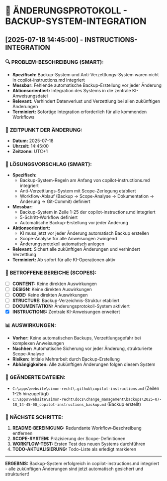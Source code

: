 # 📝 ÄNDERUNGSPROTOKOLL - BACKUP-SYSTEM-INTEGRATION

## [2025-07-18 14:45:00] - INSTRUCTIONS-INTEGRATION

### 🔍 **PROBLEM-BESCHREIBUNG (SMART):**
- **Spezifisch:** Backup-System und Anti-Verzettlungs-System waren nicht in copilot-instructions.md integriert
- **Messbar:** Fehlende automatische Backup-Erstellung vor jeder Änderung
- **Aktionsorientiert:** Integration des Systems in die zentrale KI-Anweisungsdatei
- **Relevant:** Verhindert Datenverlust und Verzettlung bei allen zukünftigen Änderungen
- **Terminiert:** Sofortige Integration erforderlich für alle kommenden Workflows

### 📅 **ZEITPUNKT DER ÄNDERUNG:**
- **Datum:** 2025-07-18
- **Uhrzeit:** 14:45:00
- **Zeitzone:** UTC+1

### 🔧 **LÖSUNGSVORSCHLAG (SMART):**
- **Spezifisch:** 
  - Backup-System-Regeln am Anfang von copilot-instructions.md integriert
  - Anti-Verzettlungs-System mit Scope-Zerlegung etabliert
  - Workflow-Ablauf (Backup → Scope-Analyse → Dokumentation → Änderung → Git-Commit) definiert
- **Messbar:** 
  - Backup-System in Zeile 1-25 der copilot-instructions.md integriert
  - 5-Schritt-Workflow definiert
  - Automatische Backup-Erstellung vor jeder Änderung
- **Aktionsorientiert:** 
  - KI muss jetzt vor jeder Änderung automatisch Backup erstellen
  - Scope-Analyse für alle Anweisungen zwingend
  - Änderungsprotokoll automatisch anlegen
- **Relevant:** Sichert alle zukünftigen Änderungen und verhindert Verzettlung
- **Terminiert:** Ab sofort für alle KI-Operationen aktiv

### 🎯 **BETROFFENE BEREICHE (SCOPES):**
- [ ] **CONTENT:** Keine direkten Auswirkungen
- [ ] **DESIGN:** Keine direkten Auswirkungen
- [ ] **CODE:** Keine direkten Auswirkungen
- [ ] **STRUCTURE:** Backup-Verzeichnis-Struktur etabliert
- [ ] **DOCUMENTATION:** Änderungsprotokoll-System aktiviert
- [x] **INSTRUCTIONS:** Zentrale KI-Anweisungen erweitert

### 📊 **AUSWIRKUNGEN:**
- **Vorher:** Keine automatischen Backups, Verzettlungsgefahr bei komplexen Anweisungen
- **Nachher:** Automatische Sicherung vor jeder Änderung, strukturierte Scope-Analyse
- **Risiken:** Initiale Mehrarbeit durch Backup-Erstellung
- **Abhängigkeiten:** Alle zukünftigen Änderungen folgen diesem System

### 📁 **GEÄNDERTE DATEIEN:**
- `C:\apps\website\simon-recht\.github\copilot-instructions.md` (Zeilen 1-25 hinzugefügt)
- `C:\apps\website\simon-recht\docs\change_management\backups\2025-07-18_14-45-00_copilot-instructions_backup.md` (Backup erstellt)

### 🔄 **NÄCHSTE SCHRITTE:**
1. **README-BEREINIGUNG:** Redundante Workflow-Beschreibung entfernen
2. **SCOPE-SYSTEM:** Präzisierung der Scope-Definitionen
3. **WORKFLOW-TEST:** Ersten Test des neuen Systems durchführen
4. **TODO-AKTUALISIERUNG:** Todo-Liste als erledigt markieren

---

**ERGEBNIS:** Backup-System erfolgreich in copilot-instructions.md integriert - alle zukünftigen Änderungen sind jetzt automatisch gesichert und strukturiert!
